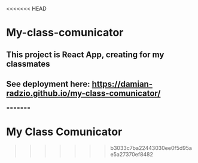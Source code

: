 <<<<<<< HEAD
# My-class-comunicator

## This project is React App, creating for my classmates
## See deployment here: https://damian-radzio.github.io/my-class-comunicator/
=======
# My Class Comunicator
>>>>>>> b3033c7ba22443030ee0f5d95ae5a27370ef8482
